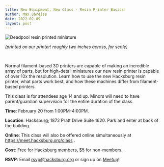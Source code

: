 ```yaml
---
title: New Equipment, New Class - Resin Printer Basics!
author: Max Bareiss
date: 2022-02-09
layout: post
---
```


![Deadpool resin printed miniature](//hacksburg.org/images/IMG_0712-1.jpg)

*(printed on our printer! roughly two inches across, for scale)*

&nbsp;

Normal filament-based 3D printers are capable of making an incredible array of parts, but for high-detail miniatures our new resin printer is capable of over 10x the resolution. Learn how to use the new Hacksburg resin printer, what parts work best, and how these machines differ from filament-based printers.

This class is for attendees age 14 and up. Minors will need to have parent/guardian supervision for the entire duration of the class. 

**Time**: February 20 from 1:00PM-4:00PM.

**Location**: Hacksburg; 1872 Pratt Drive Suite 1620. Park and enter at back of the building.

**Online**: This class will also be offered online simultaneously at https://meet.hacksburg.org/class .

**Cost**:  Free for Hacksburg members, $5 for non-members.

**RSVP**: Email [rsvp@hacksburg.org](mailto:rsvp@hacksburg.org) or sign up on [Meetup](https://www.meetup.com/HacksburgVA/events/282573783/)!
